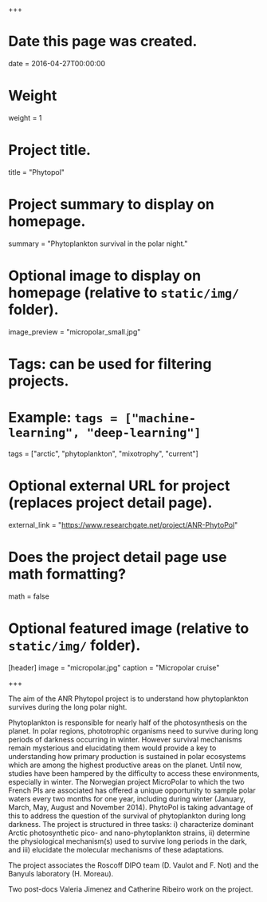 +++
# Date this page was created.
date = 2016-04-27T00:00:00

# Weight
weight = 1

# Project title.
title = "Phytopol"

# Project summary to display on homepage.
summary = "Phytoplankton survival in the polar night."

# Optional image to display on homepage (relative to `static/img/` folder).
image_preview = "micropolar_small.jpg"

# Tags: can be used for filtering projects.
# Example: `tags = ["machine-learning", "deep-learning"]`
tags = ["arctic", "phytoplankton", "mixotrophy", "current"]

# Optional external URL for project (replaces project detail page).
external_link = "https://www.researchgate.net/project/ANR-PhytoPol"

# Does the project detail page use math formatting?
math = false

# Optional featured image (relative to `static/img/` folder).
[header]
image = "micropolar.jpg"
caption = "Micropolar cruise"

+++

The aim of the ANR Phytopol project is to understand how phytoplankton survives during the long polar night.

Phytoplankton is responsible for nearly half of the photosynthesis on the planet. In polar regions, phototrophic organisms need to survive during long periods of darkness occurring in winter. However survival mechanisms remain mysterious and elucidating them would provide a key to understanding how primary production is sustained in polar ecosystems which are among the highest productive areas on the planet. Until now, studies have been hampered by the difficulty to access these environments, especially in winter. The Norwegian project MicroPolar to which the two French PIs are associated has offered a unique opportunity to sample polar waters every two months for one year, including during winter (January, March, May, August and November 2014). PhytoPol is taking advantage of this to address the question of the survival of phytoplankton during long darkness. The project is structured in three tasks: i) characterize dominant Arctic photosynthetic pico- and nano-phytoplankton strains, ii) determine the physiological mechanism(s) used to survive long periods in the dark, and iii) elucidate the molecular mechanisms of these adaptations.

The project associates the Roscoff DIPO team (D. Vaulot and F. Not) and the Banyuls laboratory (H. Moreau). 

Two post-docs Valeria Jimenez and Catherine Ribeiro work on the project.
